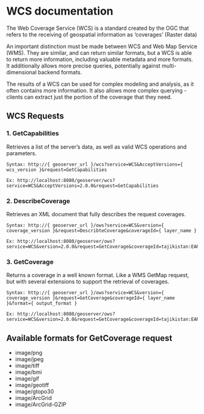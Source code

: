 # WCS documentation

The Web Coverage Service (WCS) is a standard created by the OGC that refers to the receiving of geospatial information as ‘coverages’ (Raster data)

An important distinction must be made between WCS and Web Map Service (WMS). They are similar, and can return similar formats, but a WCS is able to return more information, including valuable metadata and more formats. It additionally allows more precise queries, potentially against multi-dimensional backend formats.

The results of a WCS can be used for complex modeling and analysis, as it often contains more information. It also allows more complex querying - clients can extract just the portion of the coverage that they need.

## WCS Requests

### 1. GetCapabilities

Retrieves a list of the server’s data, as well as valid WCS operations and parameters.

```
Syntax: http://{ geoserver_url }/wcs?service=WCS&AcceptVersions={ wcs_version }&request=GetCapabilities
```

```
Ex: http://localhost:8080/geoserver/wcs?service=WCS&AcceptVersions=2.0.0&request=GetCapabilities
```

### 2. DescribeCoverage

Retrieves an XML document that fully describes the request coverages.

```
Syntax: http://{ geoserver_url }/ows?service=WCS&version={ coverage_version }&request=DescribteCoverage&coverageId={ layer_name }
```

```
Ex: http://localhost:8080/geoserver/ows?service=WCS&version=2.0.0&request=GetCoverage&coverageId=tajikistan:EAR_Agriculture
```

### 3. GetCoverage

Returns a coverage in a well known format. Like a WMS GetMap request, but with several extensions to support the retrieval of coverages.

```
Syntax: http://{ geoserver_url }/ows?service=WCS&version={ coverage_version }&request=GetCoverage&coverageId={ layer_name }&format={ output_format }
```

```
Ex: http://localhost:8080/geoserver/ows?service=WCS&version=2.0.0&request=GetCoverage&coverageId=tajikistan:EAR_Agriculture&format=image/geotiff
```

## Available formats for GetCoverage request

- image/png
- image/jpeg
- image/tiff
- image/bmi
- image/gif
- image/geotiff
- image/gtopo30
- image/ArcGrid
- image/ArcGrid-GZIP
